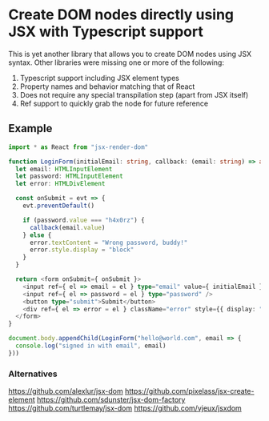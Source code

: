 # Create DOM nodes directly using JSX with Typescript support #

This is yet another library that allows you to create DOM nodes using JSX syntax. Other libraries were
missing one or more of the following:

1. Typescript support including JSX element types
2. Property names and behavior matching that of React
3. Does not require any special transpilation step (apart from JSX itself)
4. Ref support to quickly grab the node for future reference

## Example ##

```ts
import * as React from "jsx-render-dom"

function LoginForm(initialEmail: string, callback: (email: string) => any) {
  let email: HTMLInputElement
  let password: HTMLInputElement
  let error: HTMLDivElement

  const onSubmit = evt => {
    evt.preventDefault()

    if (password.value === "h4x0rz") {
      callback(email.value)
    } else {
      error.textContent = "Wrong password, buddy!"
      error.style.display = "block"
    }
  }

  return <form onSubmit={ onSubmit }>
    <input ref={ el => email = el } type="email" value={ initialEmail } />
    <input ref={ el => password = el } type="password" />
    <button type="submit">Submit</button>
    <div ref={ el => error = el } className="error" style={{ display: "none" }}/>
  </form>
}

document.body.appendChild(LoginForm("hello@world.com", email => {
  console.log("signed in with email", email)
}))

```

### Alternatives ###

https://github.com/alexlur/jsx-dom
https://github.com/pixelass/jsx-create-element
https://github.com/sdunster/jsx-dom-factory
https://github.com/turtlemay/jsx-dom
https://github.com/vjeux/jsxdom
